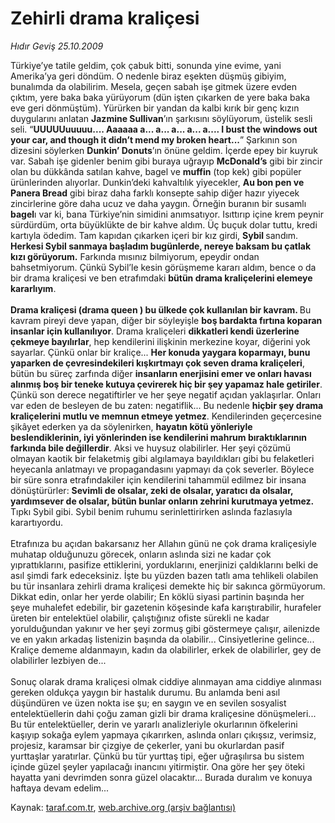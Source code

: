 # Zehirli drama kraliçesi

*Hıdır Geviş 25.10.2009*

<div class="yazi">Türkiye’ye tatile geldim, çok çabuk bitti, sonunda yine evime, yani Amerika’ya geri döndüm. O nedenle biraz eşekten düşmüş gibiyim, bunalımda da olabilirim. Mesela, geçen sabah işe gitmek üzere evden çıktım, yere baka baka yürüyorum (dün işten çıkarken de yere baka baka eve geri dönmüştüm). Yürürken bir yandan da kalbi kırık bir genç kızın duygularını anlatan <b>Jazmine Sullivan</b>’ın şarkısını söylüyorum, üstelik sesli seli. “<b>UUUUUuuuuu.... Aaaaaa a... a... a... a... a.... I bust the windows out your car, and though it didn’t mend my broken heart...</b>” Şarkının son dizesini söylerken <b>Dunkin’ Donuts</b>’ın önüne geldim. İçerde epey bir kuyruk var. Sabah işe gidenler benim gibi buraya uğrayıp <b>McDonald’s</b> gibi bir zincir olan bu dükkânda satılan kahve, bagel ve <b>muffin</b> (top kek) gibi popüler ürünlerinden alıyorlar. Dunkin’deki kahvaltılık yiyecekler, <b>Au bon pen ve Panera Bread</b> gibi biraz daha farklı konsepte sahip diğer hazır yiyecek zincirlerine göre daha ucuz ve daha yaygın. Örneğin buranın bir susamlı <b>bagel</b>ı var ki, bana Türkiye’nin simidini anımsatıyor. Isıttırıp içine krem peynir sürdürdüm, orta büyüklükte de bir kahve aldım. Üç buçuk dolar tuttu, kredi kartıyla ödedim. Tam kapıdan çıkarken içeri bir kız girdi, <b>Sybil </b>sandım. <b>Herkesi Sybil sanmaya başladım bugünlerde, nereye baksam bu çatlak kızı görüyorum.</b> Farkında mısınız bilmiyorum, epeydir ondan bahsetmiyorum. Çünkü Sybil’le kesin görüşmeme kararı aldım, bence o da bir drama kraliçesi ve ben etrafımdaki <b>bütün drama kraliçelerini elemeye kararlıyım</b>.<br/><br/><b>Drama kraliçesi (drama queen ) bu ülkede çok kullanılan bir kavram. </b>Bu kavram pireyi deve yapan, diğer bir söyleyişle <b>boş bardakta fırtına koparan insanlar için kullanılıyor</b>. Drama kraliçeleri <b>dikkatleri kendi üzerlerine çekmeye bayılırlar</b>, hep kendilerini ilişkinin merkezine koyar, diğerini yok sayarlar. Çünkü onlar bir kraliçe... <b>Her konuda yaygara koparmayı, bunu yaparken de çevresindekileri kışkırtmayı çok seven drama kraliçeleri</b>, bütün bu süreç zarfında diğer <b>insanların enerjisini emer ve onları havası alınmış boş bir teneke kutuya çevirerek hiç bir şey yapamaz hale getiriler</b>. Çünkü son derece negatiftirler ve her şeye negatif açıdan yaklaşırlar. Onları var eden de besleyen de bu zaten: negatiflik... Bu nedenle <b>hiçbir şey drama kraliçelerini mutlu ve memnun etmeye yetmez</b>. Kendilerinden geçercesine şikâyet ederken ya da söylenirken, <b>hayatın kötü yönleriyle beslendiklerinin, iyi yönlerinden ise kendilerini mahrum bıraktıklarının farkında bile değillerdir</b>. Aksi ve huysuz olabilirler. Her şeyi çözümü olmayan kaotik bir felaketmiş gibi algılamaya bayıldıkları gibi bu felaketleri heyecanla anlatmayı ve propagandasını yapmayı da çok severler. Böylece bir süre sonra etrafındakiler için kendilerini tahammül edilmez bir insana dönüştürürler: <b>Sevimli de olsalar, zeki de olsalar, yaratıcı da olsalar, yardımsever de olsalar, bütün bunlar onların zehrini kurutmaya yetmez.</b> Tıpkı Sybil gibi. Sybil benim ruhumu serinlettirirken aslında fazlasıyla karartıyordu. <br/><br/>Etrafınıza bu açıdan bakarsanız her Allahın günü ne çok drama kraliçesiyle muhatap olduğunuzu görecek, onların aslında sizi ne kadar çok yıprattıklarını, pasifize ettiklerini, yorduklarını, enerjinizi çaldıklarını belki de asıl şimdi fark edeceksiniz. İşte bu yüzden bazen tatlı ama tehlikeli olabilen bu tür insanlara zehirli drama kraliçesi demekte hiç bir sakınca görmüyorum. Dikkat edin, onlar her yerde olabilir; En köklü siyasi partinin başında her şeye muhalefet edebilir, bir gazetenin köşesinde kafa karıştırabilir, hurafeler üreten bir entelektüel olabilir, çalıştığınız ofiste sürekli ne kadar yorulduğundan yakınır ve her şeyi zormuş gibi göstermeye çalışır, ailenizde ve en yakın arkadaş listenizin başında da olabilir... Cinsiyetlerine gelince... Kraliçe dememe aldanmayın, kadın da olabilirler, erkek de olabilirler, gey de olabilirler lezbiyen de... <br/><br/>Sonuç olarak drama kraliçesi olmak ciddiye alınmayan ama ciddiye alınması gereken oldukça yaygın bir hastalık durumu. Bu anlamda beni asıl düşündüren ve üzen nokta ise şu; en saygın ve en sevilen sosyalist entelektüellerin dahi çoğu zaman gizli bir drama kraliçesine dönüşmeleri... Bu tür entelektüeller, derin ve yararlı analizleriyle okurlarının öfkelerini kaşıyıp sokağa eylem yapmaya çıkarırken, aslında onları çıkışsız, verimsiz, projesiz, karamsar bir çizgiye de çekerler, yani bu okurlardan pasif yurttaşlar yaratırlar. Çünkü bu tür yurttaş tipi, eğer uğraşılırsa bu sistem içinde güzel şeyler yapılacağı inancını yitirmiştir. Ona göre her şey öteki hayatta yani devrimden sonra güzel olacaktır... Burada duralım ve konuya haftaya devam edelim...
              </div>

Kaynak: [taraf.com.tr](http://taraf.com.tr:80/makale/8126.htm), [web.archive.org (arşiv bağlantısı)](http://web.archive.org/web/20100308055352/http://taraf.com.tr:80/makale/8126.htm)
